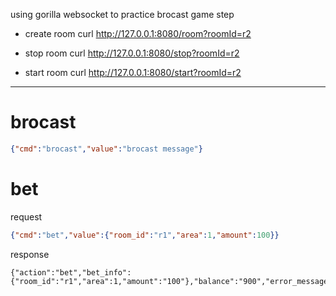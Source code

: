 using gorilla websocket to practice brocast game step  


- create room  curl http://127.0.0.1:8080/room?roomId=r2

- stop room curl http://127.0.0.1:8080/stop?roomId=r2

- start room curl http://127.0.0.1:8080/start?roomId=r2


---


# brocast 
```json
{"cmd":"brocast","value":"brocast message"}
```

# bet 

request

```json
{"cmd":"bet","value":{"room_id":"r1","area":1,"amount":100}}
```

response
```
{"action":"bet","bet_info":{"room_id":"r1","area":1,"amount":"100"},"balance":"900","error_message":""}
```
